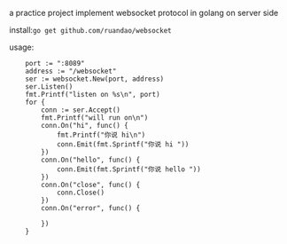a practice project implement websocket protocol in golang on server side

install:`go get github.com/ruandao/websocket`

usage:
```
    port := ":8089"
	address := "/websocket"
	ser := websocket.New(port, address)
	ser.Listen()
	fmt.Printf("listen on %s\n", port)
	for {
		conn := ser.Accept()
		fmt.Printf("will run on\n")
		conn.On("hi", func() {
			fmt.Printf("你说 hi\n")
			conn.Emit(fmt.Sprintf("你说 hi "))
		})
		conn.On("hello", func() {
			conn.Emit(fmt.Sprintf("你说 hello "))
		})
		conn.On("close", func() {
			conn.Close()
		})
		conn.On("error", func() {

		})
	}
```